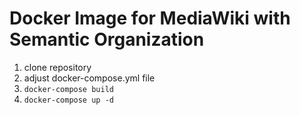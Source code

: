 # Docker Image for MediaWiki with Semantic Organization

1. clone repository
2. adjust docker-compose.yml file
3. `docker-compose build`
4. `docker-compose up -d`

